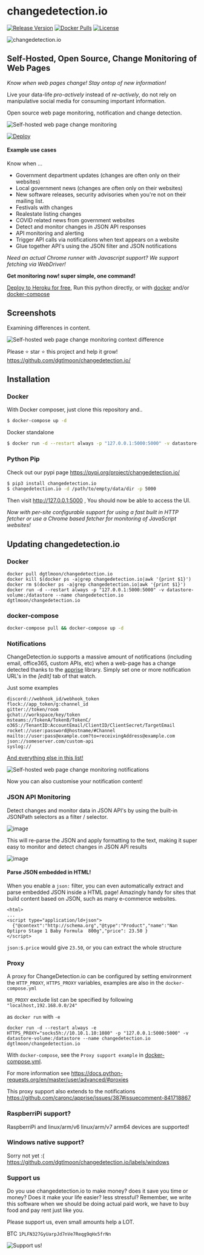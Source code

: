 #  changedetection.io
[![Release Version][release-shield]][release-link] [![Docker Pulls][docker-pulls]][docker-link] [![License][license-shield]](LICENSE.md)

![changedetection.io](https://github.com/dgtlmoon/changedetection.io/actions/workflows/test-only.yml/badge.svg?branch=master)

## Self-Hosted, Open Source, Change Monitoring of Web Pages

_Know when web pages change! Stay ontop of new information!_ 

Live your data-life *pro-actively* instead of *re-actively*, do not rely on manipulative social media for consuming important information.

Open source web page monitoring, notification and change detection.


<img src="https://raw.githubusercontent.com/dgtlmoon/changedetection.io/master/screenshot.png" style="max-width:100%;" alt="Self-hosted web page change monitoring"  title="Self-hosted web page change monitoring"  />

[![Deploy](https://www.herokucdn.com/deploy/button.svg)](https://dashboard.heroku.com/new?template=https%3A%2F%2Fgithub.com%2Fdgtlmoon%2Fchangedetection.io%2Ftree%2Fmaster)

#### Example use cases

Know when ...

- Government department updates (changes are often only on their websites)
- Local government news (changes are often only on their websites)
- New software releases, security advisories when you're not on their mailing list.
- Festivals with changes
- Realestate listing changes
- COVID related news from government websites
- Detect and monitor changes in JSON API responses 
- API monitoring and alerting
- Trigger API calls via notifications when text appears on a website
- Glue together API's using the JSON filter and JSON notifications
 
_Need an actual Chrome runner with Javascript support? We support fetching via WebDriver!</a>_

**Get monitoring now! super simple, one command!**

<a href="https://dashboard.heroku.com/new?template=https%3A%2F%2Fgithub.com%2Fdgtlmoon%2Fchangedetection.io%2Ftree%2Fmaster">Deploy to Heroku for free</a>, Run this python directly, or with <a href="https://docs.docker.com/get-docker/">docker</a> and/or <a href="https://www.digitalocean.com/community/tutorial_collections/how-to-install-docker-compose">docker-compose</a>

## Screenshots

Examining differences in content.

<img src="https://raw.githubusercontent.com/dgtlmoon/changedetection.io/master/screenshot-diff.png" style="max-width:100%;" alt="Self-hosted web page change monitoring context difference "  title="Self-hosted web page change monitoring context difference " />

Please :star: star :star: this project and help it grow! https://github.com/dgtlmoon/changedetection.io/


## Installation

### Docker

With Docker composer, just clone this repository and..
```bash
$ docker-compose up -d
```
Docker standalone
```bash
$ docker run -d --restart always -p "127.0.0.1:5000:5000" -v datastore-volume:/datastore --name changedetection.io dgtlmoon/changedetection.io
```

### Python Pip

Check out our pypi page https://pypi.org/project/changedetection.io/

```bash
$ pip3 install changedetection.io
$ changedetection.io -d /path/to/empty/data/dir -p 5000
```

Then visit http://127.0.0.1:5000 , You should now be able to access the UI.

_Now with per-site configurable support for using a fast built in HTTP fetcher or use a Chrome based fetcher for monitoring of JavaScript websites!_

## Updating changedetection.io

### Docker
```
docker pull dgtlmoon/changedetection.io
docker kill $(docker ps -a|grep changedetection.io|awk '{print $1}')
docker rm $(docker ps -a|grep changedetection.io|awk '{print $1}')
docker run -d --restart always -p "127.0.0.1:5000:5000" -v datastore-volume:/datastore --name changedetection.io dgtlmoon/changedetection.io
```

### docker-compose

```bash
docker-compose pull && docker-compose up -d
```

### Notifications

ChangeDetection.io supports a massive amount of notifications (including email, office365, custom APIs, etc) when a web-page has a change detected thanks to the <a href="https://github.com/caronc/apprise">apprise</a> library.
Simply set one or more notification URL's in the _[edit]_ tab of that watch.

Just some examples

    discord://webhook_id/webhook_token
    flock://app_token/g:channel_id
    gitter://token/room
    gchat://workspace/key/token
    msteams://TokenA/TokenB/TokenC/
    o365://TenantID:AccountEmail/ClientID/ClientSecret/TargetEmail
    rocket://user:password@hostname/#Channel
    mailto://user:pass@example.com?to=receivingAddress@example.com
    json://someserver.com/custom-api
    syslog://
 
<a href="https://github.com/caronc/apprise#popular-notification-services">And everything else in this list!</a>

<img src="https://raw.githubusercontent.com/dgtlmoon/changedetection.io/master/screenshot-notifications.png" style="max-width:100%;" alt="Self-hosted web page change monitoring notifications"  title="Self-hosted web page change monitoring notifications"  />

Now you can also customise your notification content!

### JSON API Monitoring

Detect changes and monitor data in JSON API's by using the built-in JSONPath selectors as a filter / selector.

![image](https://user-images.githubusercontent.com/275001/125165842-0ce01980-e1dc-11eb-9e73-d8137dd162dc.png)

This will re-parse the JSON and apply formatting to the text, making it super easy to monitor and detect changes in JSON API results

![image](https://user-images.githubusercontent.com/275001/125165995-d9ea5580-e1dc-11eb-8030-f0deced2661a.png)

#### Parse JSON embedded in HTML!

When you enable a `json:` filter, you can even automatically extract and parse embedded JSON inside a HTML page! Amazingly handy for sites that build content based on JSON, such as many e-commerce websites. 

```
<html>
...
<script type="application/ld+json">
  {"@context":"http://schema.org","@type":"Product","name":"Nan Optipro Stage 1 Baby Formula  800g","price": 23.50 }
</script>
```  

`json:$.price` would give `23.50`, or you can extract the whole structure

### Proxy

A proxy for ChangeDetection.io can be configured by setting environment the 
`HTTP_PROXY`, `HTTPS_PROXY` variables, examples are also in the `docker-compose.yml`

`NO_PROXY` exclude list can be specified by following `"localhost,192.168.0.0/24"`

as `docker run` with `-e`

```
docker run -d --restart always -e HTTPS_PROXY="socks5h://10.10.1.10:1080" -p "127.0.0.1:5000:5000" -v datastore-volume:/datastore --name changedetection.io dgtlmoon/changedetection.io
```

With `docker-compose`, see the `Proxy support example` in <a href="https://github.com/dgtlmoon/changedetection.io/blob/master/docker-compose.yml">docker-compose.yml</a>.

For more information see https://docs.python-requests.org/en/master/user/advanced/#proxies

This proxy support also extends to the notifications https://github.com/caronc/apprise/issues/387#issuecomment-841718867

### RaspberriPi support?

RaspberriPi and linux/arm/v6 linux/arm/v7 arm64 devices are supported! 

### Windows native support?

Sorry not yet :( https://github.com/dgtlmoon/changedetection.io/labels/windows

### Support us

Do you use changedetection.io to make money? does it save you time or money? Does it make your life easier? less stressful? Remember, we write this software when we should be doing actual paid work, we have to buy food and pay rent just like you.

Please support us, even small amounts help a LOT.

BTC `1PLFN327GyUarpJd7nVe7Reqg9qHx5frNn`

<img src="https://raw.githubusercontent.com/dgtlmoon/changedetection.io/master/btc-support.png" style="max-width:50%;" alt="Support us!"  />


[release-shield]: https://img.shields.io/github/v/release/dgtlmoon/changedetection.io?style=for-the-badge
[docker-pulls]: https://img.shields.io/docker/pulls/dgtlmoon/changedetection.io?style=for-the-badge
[test-shield]: https://github.com/dgtlmoon/changedetection.io/actions/workflows/test-only.yml/badge.svg?branch=master

[license-shield]: https://img.shields.io/github/license/dgtlmoon/changedetection.io.svg?style=for-the-badge
[release-link]: https://github.com/dgtlmoon.com/changedetection.io/releases
[docker-link]: https://hub.docker.com/r/dgtlmoon/changedetection.io

